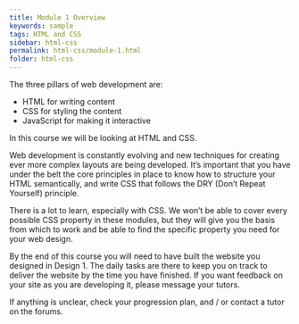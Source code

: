 ```yaml
---
title: Module 1 Overview
keywords: sample
tags: HTML and CSS
sidebar: html-css
permalink: html-css/module-1.html
folder: html-css
---
```


The three pillars of web development are:

- HTML for writing content
- CSS for styling the content
- JavaScript for making it interactive

In this course we will be looking at HTML and CSS.

Web development is constantly evolving and new techniques for creating ever more complex layouts are being developed. It’s important that you have under the belt the core principles in place to know how to structure your HTML semantically, and write CSS that follows the DRY (Don’t Repeat Yourself) principle.

There is a lot to learn, especially with CSS. We won’t be able to cover every possible CSS property in these modules, but they will give you the basis from which to work and be able to find the specific property you need for your web design.

By the end of this course you will need to have built the website you designed in Design 1. The daily tasks are there to keep you on track to deliver the website by the time you have finished. If you want feedback on your site as you are developing it, please message your tutors.

If anything is unclear, check your progression plan, and / or contact a tutor on the forums.
